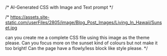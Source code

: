 /* AI-Generated CSS with Image and Text prompt */

/* https://assets.site-static.com/userFiles/2805/image/Blog_Post_Images/Living_In_Hawaii/Sunset.jpg

can you create me a complete CSS file using this image as the theme please. Can you focus more on the sunset kind of colours but not make it too bright!
Can the page have a flowly/less block like style please.  */
